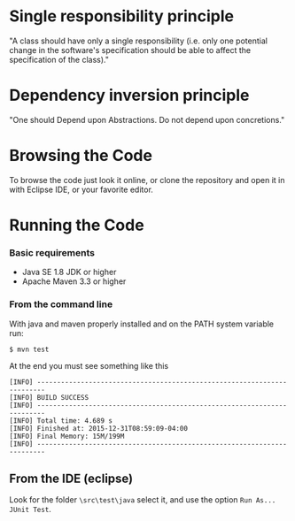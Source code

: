 # Single responsibility principle
"A class should have only a single responsibility (i.e. only one potential change in the software's specification  should be able to affect the specification of the class)."

# Dependency inversion principle
"One should Depend upon Abstractions. Do not depend upon concretions."

# Browsing the Code
To browse the code just look it online, or clone the repository and open it in with Eclipse IDE, or your favorite editor.

# Running the Code
### Basic requirements
- Java SE 1.8 JDK or higher 
- Apache Maven 3.3 or higher

### From the command line
With java and maven properly installed and on the PATH system variable run:

    $ mvn test

At the end you must see something like this

    [INFO] ------------------------------------------------------------------------
    [INFO] BUILD SUCCESS
    [INFO] ------------------------------------------------------------------------
    [INFO] Total time: 4.689 s
    [INFO] Finished at: 2015-12-31T08:59:09-04:00
    [INFO] Final Memory: 15M/199M
    [INFO] ------------------------------------------------------------------------


## From the IDE (eclipse)
Look for the folder `\src\test\java` select it, and use the option `Run As... JUnit Test`.